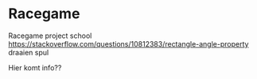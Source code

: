 Racegame
========

Racegame project school
https://stackoverflow.com/questions/10812383/rectangle-angle-property draaien spul

Hier komt info??
